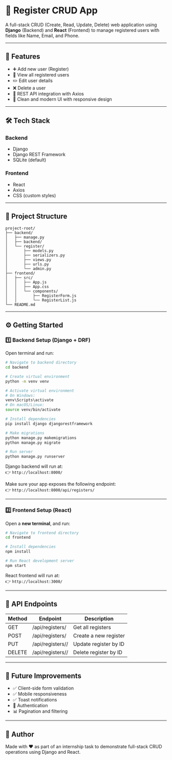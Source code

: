 

# 📝 Register CRUD App

A full-stack CRUD (Create, Read, Update, Delete) web application using **Django** (Backend) and **React** (Frontend) to manage registered users with fields like Name, Email, and Phone.

---

## 🚀 Features

- ➕ Add new user (Register)
- 📖 View all registered users
- ✏️ Edit user details
- ❌ Delete a user
- 📡 REST API integration with Axios
- 🎨 Clean and modern UI with responsive design

---

## 🛠 Tech Stack

### Backend
- Django
- Django REST Framework
- SQLite (default)

### Frontend
- React
- Axios
- CSS (custom styles)

---

## 📁 Project Structure

```
project-root/
├── backend/
│   ├── manage.py
│   ├── backend/
│   └── register/
│       ├── models.py
│       ├── serializers.py
│       ├── views.py
│       ├── urls.py
│       └── admin.py
├── frontend/
│   ├── src/
│   │   ├── App.js
│   │   ├── App.css
│   │   └── components/
│   │       ├── RegisterForm.js
│   │       └── RegisterList.js
└── README.md
```

---

## ⚙️ Getting Started

### 1️⃣ Backend Setup (Django + DRF)

Open terminal and run:

```bash
# Navigate to backend directory
cd backend

# Create virtual environment
python -m venv venv

# Activate virtual environment
# On Windows:
venv\Scripts\activate
# On macOS/Linux:
source venv/bin/activate

# Install dependencies
pip install django djangorestframework

# Make migrations
python manage.py makemigrations
python manage.py migrate

# Run server
python manage.py runserver
```

Django backend will run at:  
👉 `http://localhost:8000/`

Make sure your app exposes the following endpoint:  
👉 `http://localhost:8000/api/registers/`

---

### 2️⃣ Frontend Setup (React)

Open a **new terminal**, and run:

```bash
# Navigate to frontend directory
cd frontend

# Install dependencies
npm install

# Run React development server
npm start
```

React frontend will run at:  
👉 `http://localhost:3000/`

---

## 🔗 API Endpoints

| Method | Endpoint                     | Description             |
|--------|------------------------------|-------------------------|
| GET    | /api/registers/              | Get all registers       |
| POST   | /api/registers/              | Create a new register   |
| PUT    | /api/registers/<id>/         | Update register by ID   |
| DELETE | /api/registers/<id>/         | Delete register by ID   |

---

## 🧠 Future Improvements

- ✅ Client-side form validation
- ✅ Mobile responsiveness
- ✅ Toast notifications
- 🔐 Authentication
- 📊 Pagination and filtering

---

## 🙌 Author

Made with ❤️ as part of an internship task to demonstrate full-stack CRUD operations using Django and React.
```
